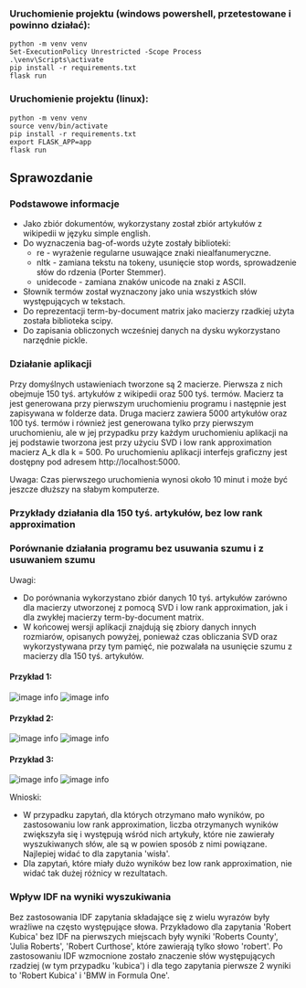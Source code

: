 ### Uruchomienie projektu (windows powershell, przetestowane i powinno działać):
```
python -m venv venv
Set-ExecutionPolicy Unrestricted -Scope Process
.\venv\Scripts\activate
pip install -r requirements.txt
flask run
```

### Uruchomienie projektu (linux):
```
python -m venv venv
source venv/bin/activate
pip install -r requirements.txt
export FLASK_APP=app
flask run
```

## Sprawozdanie

### Podstawowe informacje
 - Jako zbiór dokumentów, wykorzystany został zbiór artykułów z wikipedii w języku simple english.
 - Do wyznaczenia bag-of-words użyte zostały biblioteki:
   - re - wyrażenie regularne usuwające znaki niealfanumeryczne.
   - nltk - zamiana tekstu na tokeny, usunięcie stop words, sprowadzenie słów do rdzenia (Porter Stemmer).
   - unidecode - zamiana znaków unicode na znaki z ASCII.
 - Słownik termów został wyznaczony jako unia wszystkich słów występujących w tekstach.
 - Do reprezentacji term-by-document matrix jako macierzy rzadkiej użyta została biblioteka scipy.
 - Do zapisania obliczonych wcześniej danych na dysku wykorzystano narzędnie pickle.

### Działanie aplikacji
Przy domyślnych ustawieniach tworzone są 2 macierze. Pierwsza z nich obejmuje 150 tyś. artykułów z wikipedii oraz 500 tyś. termów.
Macierz ta jest generowana przy pierwszym uruchomieniu programu i następnie jest zapisywana w folderze data.
Druga macierz zawiera 5000 artykułów oraz 100 tyś. termów i również jest generowana tylko przy pierwszym uruchomieniu, ale w jej przypadku
przy każdym uruchomieniu aplikacji na jej podstawie tworzona jest przy użyciu SVD i low rank approximation macierz
A_k dla k = 500. Po uruchomieniu aplikacji interfejs graficzny jest dostępny pod adresem http://localhost:5000.

Uwaga: Czas pierwszego uruchomienia wynosi około 10 minut i może być jeszcze dłuższy na słabym komputerze.

### Przykłady działania dla 150 tyś. artykułów, bez low rank approximation



### Porównanie działania programu bez usuwania szumu i z usuwaniem szumu
Uwagi:
 - Do porównania wykorzystano zbiór danych 10 tyś. artykułów zarówno dla macierzy utworzonej z pomocą SVD i low rank approximation, jak i dla zwykłej macierzy term-by-document matrix.
 - W końcowej wersji aplikacji znajdują się zbiory danych innych rozmiarów, opisanych powyżej, ponieważ czas obliczania SVD oraz wykorzystywana przy tym pamięć, nie pozwalała na usunięcie szumu z macierzy dla 150 tyś. artykułów.

#### Przykład 1:
![image info](./screenshots/example_1.png)
![image info](./screenshots/example_1_low_rank_approx.png)

#### Przykład 2:
![image info](./screenshots/example_2.png)
![image info](./screenshots/example_2_low_rank_approx.png)

#### Przykład 3:
![image info](./screenshots/example_3.png)
![image info](./screenshots/example_3_low_rank_approx.png)

Wnioski:
 - W przypadku zapytań, dla których otrzymano mało wyników, po zastosowaniu low rank approximation, liczba otrzymanych wyników zwiększyła się i występują wśród nich artykuły, które nie zawierały wyszukiwanych słów, ale są w powien sposób z nimi powiązane. Najlepiej widać to dla zapytania 'wisła'. 
 - Dla zapytań, które miały dużo wyników bez low rank approximation, nie widać tak dużej różnicy w rezultatach.

### Wpływ IDF na wyniki wyszukiwania
Bez zastosowania IDF zapytania składające się z wielu wyrazów były wrażliwe na często występujące słowa. 
Przykładowo dla zapytania 'Robert Kubica' bez IDF na pierwszych miejscach były wyniki 'Roberts County', 'Julia Roberts', 'Robert Curthose', które zawierają tylko słowo 'robert'.
Po zastosowaniu IDF wzmocnione zostało znaczenie słów występujących rzadziej (w tym przypadku 'kubica') i 
dla tego zapytania pierwsze 2 wyniki to 'Robert Kubica' i 'BMW in Formula One'.


